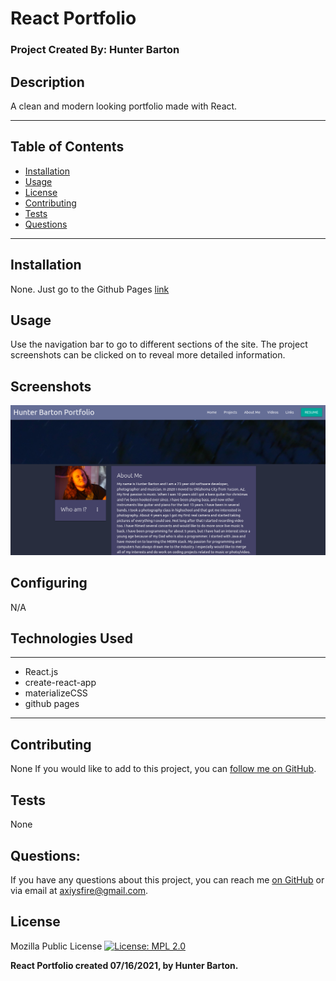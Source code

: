 # React Portfolio

### Project Created By: Hunter Barton

## **Description**

A clean and modern looking portfolio made with React.

---

## **Table of Contents**

-  [Installation](#installation)
-  [Usage](#usage)
-  [License](#license)
-  [Contributing](#contributing)
-  [Tests](#tests)
-  [Questions](#questions)

---

## Installation

None. Just go to the Github Pages [link](https://mythosmystery.github.io/react-portfolio)

## Usage

Use the navigation bar to go to different sections of the site. The project screenshots can be clicked on to reveal more detailed information.

## Screenshots

![](Assets/react-portfolio.png)

## Configuring

N/A

## Technologies Used

---

-  React.js
-  create-react-app
-  materializeCSS
-  github pages

---

## Contributing

None
If you would like to add to this project, you can [follow me on GitHub](https://github.com/mythosmystery).

## Tests

None

## Questions:

If you have any questions about this project, you can reach me [on GitHub](https://github.com/mythosmystery)
or via email at axiysfire@gmail.com.

## License

Mozilla Public License
[![License: MPL 2.0](https://img.shields.io/badge/License-MPL%202.0-brightgreen.svg)](https://opensource.org/licenses/MPL-2.0)

**React Portfolio created 07/16/2021, by Hunter Barton.**
